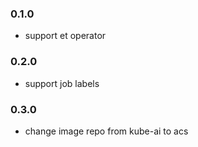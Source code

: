 ### 0.1.0

* support et operator

### 0.2.0

* support job labels

### 0.3.0

* change image repo from kube-ai to acs

